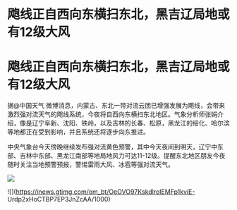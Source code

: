 # 飑线正自西向东横扫东北，黑吉辽局地或有12级大风

# 飑线正自西向东横扫东北，黑吉辽局地或有12级大风

据@中国天气
微博消息，内蒙古、东北一带对流云团已增强发展为飑线，会带来激烈强对流天气的飑线系统，今夜将自西向东横扫东北地区。气象分析师张娟介绍，像是辽宁阜新、沈阳、铁岭，以及吉林的长春、松原，黑龙江的绥化、哈尔滨等地都正在受到影响，并且系统还将逐步向东推进。

中央气象台今天傍晚继续发布强对流黄色预警，其中今天夜间到明天，辽宁中东部、吉林中东部、黑龙江南部等地局地风力可达11-12级。提醒东北地区朋友今夜随时关注当地预警预报，警惕雷雨大风、冰雹等强对流天气。

![](https://inews.gtimg.com/om_bt/OiuNVEyYahd153hxzZAC6o0zx4xtNeaD4XlU5RA90ubNcAA/1000)

![](https://inews.gtimg.com/om_bt/OeOVO97KskdlroIEMFp1kviE-
Urdp2xHoCTBP7EP3JnZcAA/1000)

